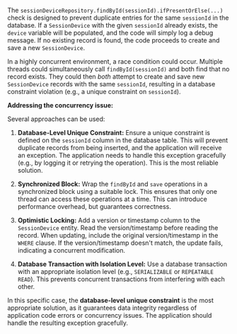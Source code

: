 The `sessionDeviceRepository.findById(sessionId).ifPresentOrElse(...)` check is designed to prevent duplicate entries for the same `sessionId` in the database. If a `SessionDevice` with the given `sessionId` already exists, the `device` variable will be populated, and the code will simply log a debug message. If no existing record is found, the code proceeds to create and save a new `SessionDevice`.

In a highly concurrent environment, a race condition could occur. Multiple threads could simultaneously call `findById(sessionId)` and both find that no record exists. They could then *both* attempt to create and save new `SessionDevice` records with the same `sessionId`, resulting in a database constraint violation (e.g., a unique constraint on `sessionId`).

**Addressing the concurrency issue:**

Several approaches can be used:

1.  **Database-Level Unique Constraint:** Ensure a unique constraint is defined on the `sessionId` column in the database table. This will prevent duplicate records from being inserted, and the application will receive an exception. The application needs to handle this exception gracefully (e.g., by logging it or retrying the operation).  This is the most reliable solution.

2.  **Synchronized Block:**  Wrap the `findById` and `save` operations in a synchronized block using a suitable lock. This ensures that only one thread can access these operations at a time. This can introduce performance overhead, but guarantees correctness.

3.  **Optimistic Locking:** Add a version or timestamp column to the `SessionDevice` entity. Read the version/timestamp before reading the record. When updating, include the original version/timestamp in the `WHERE` clause. If the version/timestamp doesn't match, the update fails, indicating a concurrent modification.

4.  **Database Transaction with Isolation Level:** Use a database transaction with an appropriate isolation level (e.g., `SERIALIZABLE` or `REPEATABLE READ`). This prevents concurrent transactions from interfering with each other.

In this specific case, the **database-level unique constraint** is the most appropriate solution, as it guarantees data integrity regardless of application code errors or concurrency issues. The application should handle the resulting exception gracefully.